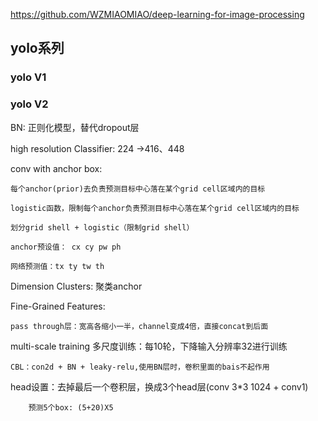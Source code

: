 
https://github.com/WZMIAOMIAO/deep-learning-for-image-processing

## yolo系列

### yolo V1

### yolo V2


BN: 正则化模型，替代dropout层

high resolution Classifier: 224 ->416、448

conv with anchor box:
	
	每个anchor(prior)去负责预测目标中心落在某个grid cell区域内的目标
	
	logistic函数，限制每个anchor负责预测目标中心落在某个grid cell区域内的目标
	
	划分grid shell + logistic（限制grid shell）
	
	anchor预设值： cx cy pw ph
	
	网络预测值：tx ty tw th

Dimension Clusters: 聚类anchor

Fine-Grained Features:

	pass through层：宽高各缩小一半，channel变成4倍，直接concat到后面

multi-scale training 多尺度训练：每10轮，下降输入分辨率32进行训练

	CBL：con2d + BN + leaky-relu,使用BN层时，卷积里面的bais不起作用

head设置：去掉最后一个卷积层，换成3个head层(conv 3*3 1024 + conv1)
		
		预测5个box: (5+20)X5

		
